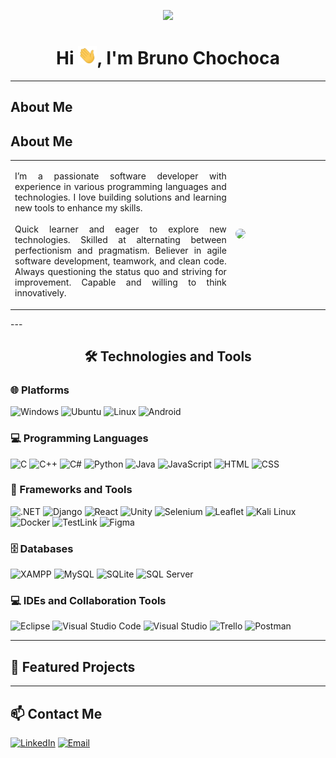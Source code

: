 <p align="center">
  <img src="https://i.giphy.com/media/v1.Y2lkPTc5MGI3NjExZmdldmlpdThvbGEwNXNhdmllNmtiaTR0Y2x0OHdidDZrYWk0cG9wMiZlcD12MV9pbnRlcm5hbF9naWZfYnlfaWQmY3Q9Zw/xU1OviE5DY3OgXsgfv/giphy.gif" height="200"/>
</p>

<h1 align="center">Hi <img src="https://raw.githubusercontent.com/ABSphreak/ABSphreak/master/gifs/Hi.gif" width="30px">, I'm Bruno Chochoca</h1>

---

## About Me

## About Me

<table>
<tr>
<td style="width:70%;">
<p align="justify">
I’m a passionate software developer with experience in various programming languages and technologies. I love building solutions and learning new tools to enhance my skills.  
<br><br>
Quick learner and eager to explore new technologies. Skilled at alternating between perfectionism and pragmatism. Believer in agile software development, teamwork, and clean code. Always questioning the status quo and striving for improvement. Capable and willing to think innovatively.
</p>
</td>
<td style="width:30%;">
<img src="https://i.giphy.com/media/v1.Y2lkPTc5MGI3NjExdG80cHhlMnpjNHFoaWNmNG54enh4ZTB5NnR2ZDBoaDhza3F4Y3FxcyZlcD12MV9pbnRlcm5hbF9naWZfYnlfaWQmY3Q9Zw/iIL6YAcTsdoBO/giphy.gif" height="300" style="border-radius:10px;"/>
</td>
</tr>
</table>
---

<h2 align="center">🛠️ Technologies and Tools</h2>

### 🌐 Platforms
![Windows](https://img.shields.io/badge/Windows-0078D6?style=flat-square&logo=windows&logoColor=white)
![Ubuntu](https://img.shields.io/badge/Ubuntu-E95420?style=flat-square&logo=ubuntu&logoColor=white)
![Linux](https://img.shields.io/badge/Linux-FCC624?style=flat-square&logo=linux&logoColor=black)
![Android](https://img.shields.io/badge/Android-3DDC84?style=flat-square&logo=android&logoColor=white)

### 💻 Programming Languages
![C](https://img.shields.io/badge/C-00599C?style=flat-square&logo=c&logoColor=white)
![C++](https://img.shields.io/badge/C++-007ACC?style=flat-square&logo=cplusplus&logoColor=white)
![C#](https://img.shields.io/badge/C%23-239120?style=flat-square&logo=c-sharp&logoColor=white)
![Python](https://img.shields.io/badge/Python-14354C?style=flat-square&logo=python&logoColor=white)
![Java](https://img.shields.io/badge/Java-007396?style=flat-square&logo=java&logoColor=white)
![JavaScript](https://img.shields.io/badge/JavaScript-F7DF1E?style=flat-square&logo=javascript&logoColor=black)
![HTML](https://img.shields.io/badge/HTML-E34F26?style=flat-square&logo=html5&logoColor=white)
![CSS](https://img.shields.io/badge/CSS-1572B6?style=flat-square&logo=css3&logoColor=white)

### 🚀 Frameworks and Tools
![.NET](https://img.shields.io/badge/.NET-5C2D91?style=flat-square&logo=.net&logoColor=white)
![Django](https://img.shields.io/badge/Django-092E20?style=flat-square&logo=django&logoColor=white)
![React](https://img.shields.io/badge/React-20232A?style=flat-square&logo=react&logoColor=61DAFB)
![Unity](https://img.shields.io/badge/Unity-100000?style=flat-square&logo=unity&logoColor=white)
![Selenium](https://img.shields.io/badge/Selenium-43B02A?style=flat-square&logo=selenium&logoColor=white)
![Leaflet](https://img.shields.io/badge/Leaflet-199900?style=flat-square&logo=leaflet&logoColor=white)
![Kali Linux](https://img.shields.io/badge/Kali_Linux-557C94?style=flat-square&logo=kali-linux&logoColor=white)
![Docker](https://img.shields.io/badge/Docker-2496ED?style=flat-square&logo=docker&logoColor=white)
![TestLink](https://img.shields.io/badge/TestLink-FECD0A?style=flat-square&logo=testlink&logoColor=black)
![Figma](https://img.shields.io/badge/Figma-F24E1E?style=flat-square&logo=figma&logoColor=white)

### 🗄️ Databases
![XAMPP](https://img.shields.io/badge/XAMPP-FB7A24?style=flat-square&logo=xampp&logoColor=white)
![MySQL](https://img.shields.io/badge/MySQL-4479A1?style=flat-square&logo=mysql&logoColor=white)
![SQLite](https://img.shields.io/badge/SQLite-003B57?style=flat-square&logo=sqlite&logoColor=white)
![SQL Server](https://img.shields.io/badge/SQL_Server-CC2927?style=flat-square&logo=microsoft-sql-server&logoColor=white)

### 💻 IDEs and Collaboration Tools
![Eclipse](https://img.shields.io/badge/Eclipse-2C2255?style=flat-square&logo=eclipse&logoColor=white)
![Visual Studio Code](https://img.shields.io/badge/VS_Code-007ACC?style=flat-square&logo=visual-studio-code&logoColor=white)
![Visual Studio](https://img.shields.io/badge/Visual_Studio-5C2D91?style=flat-square&logo=visual-studio&logoColor=white)
![Trello](https://img.shields.io/badge/Trello-0079BF?style=flat-square&logo=trello&logoColor=white)
![Postman](https://img.shields.io/badge/Postman-FF6C37?style=flat-square&logo=postman&logoColor=white)

---

## 🚀 Featured Projects

---

## 📫 Contact Me
[![LinkedIn](https://img.shields.io/badge/-LinkedIn-blue?style=flat-square&logo=linkedin)](https://www.linkedin.com/in/bruno-omar-chochoca-yarleque-2368a4294/)
[![Email](https://img.shields.io/badge/Email-D14836?style=flat-square&logo=gmail&logoColor=white)](mailto:bruno.chochoca@unmsm.edu.pe)
